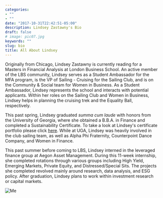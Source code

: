 ```yaml
---
categories:
- ""
- ""
date: "2017-10-31T22:42:51-05:00"
description: Lindsey Zastawny's Bio
draft: false
# image: pic07.jpg
keywords: ""
slug: bio
title: All About Lindsey
---
```


Originally from Chicago, Lindsey Zastawny is currently reading for a Masters in Financial Analysis at London Business School. An active member of the LBS community, Lindsey serves as a Student Ambassador for the MFA program, is the VP of Sailing - Cruising for the Sailing Club, and is on the Community & Social team for Women in Business. As a Student Ambassador, Lindsey represents the school and interacts with potential applicants. Within her roles on the Sailing Club and Women in Business, Lindsey helps in planning the cruising trek and the Equality Ball, respectively. 

This past spring, Lindsey graduated *summa cum laude* with honors from the University of Georgia, where she obtained a B.B.A. in Finance and completed a Sustainability Certificate. To take a look at Lindsey's certificate portfolio please click [here](<https://ctlsites.uga.edu/sustainability-lindseyzastawny/>). While at UGA, Lindsey was heavily involved in the club sailing team, as well as Alpha Phi Fraternity, Counterpoint Dance Company, and Women in Finance.

This past summer before coming to LBS, Lindsey interned in the leveraged finance group at Aegon Asset Management. During this 11-week internship, she completed rotations through various groups including High Yield, Emerging Markets, Private Equity, and Distressed/Special Sits. The projects she completed revolved mainly around research, data analysis, and ESG policy. After graduation, Lindsey plans to work within investment research or capital markets.

![Me](/my_website/static/img/blogs/ZastawnyLindsey.jpg)

